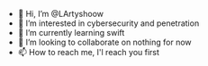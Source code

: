 - 👋 Hi, I’m @LArtyshoow
- 👀 I’m interested in cybersecurity and penetration
- 🌱 I’m currently learning swift
- 💞️ I’m looking to collaborate on nothing for now
- 📫 How to reach me, I'l reach you first
